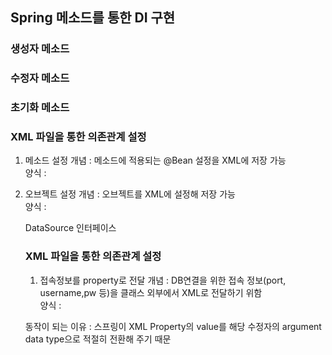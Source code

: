 ## Spring 메소드를 통한 DI 구현
### 생성자 메소드
### 수정자 메소드
### 초기화 메소드

### XML 파일을 통한 의존관계 설정
1. 메소드 설정
개념 : 메소드에 적용되는 @Bean 설정을 XML에 저장 가능  
양식 : 

    <bean id="메소드명" class="반환하는 오브젝트 full package 경로" />

2. 오브젝트 설정
개념 : 오브젝트를 XML에 설정해 저장 가능  
양식 : 

    <bean id="오브젝트명" class="오브젝트 full package 경로">
        <property name=">
    </bean>

3. 최종적으로 <beans>로 감싸주기
양식 : 

    <beans>
        <bean>...</bean>
    </beans>

## DataSource 인터페이스

### XML 파일을 통한 의존관계 설정
1. 접속정보를 property로 전달
개념 : DB연결을 위한 접속 정보(port, username,pw 등)을 클래스 외부에서 XML로 전달하기 위함  
양식 :

    <property name="수정자 메소드명" value="값" />

동작이 되는 이유 : 스프링이 XML Property의 value를 해당 수정자의 argument data type으로 적절히 전환해 주기 때문